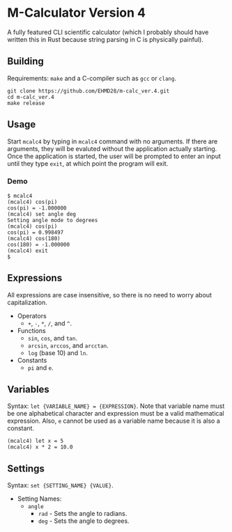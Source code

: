 # M-Calculator Version 4

A fully featured CLI scientific calculator (which I probably should have written
this in Rust because string parsing in C is physically painful).

## Building
Requirements: `make` and a C-compiler such as `gcc` or `clang`.

```
git clone https://github.com/EHMD28/m-calc_ver.4.git
cd m-calc_ver.4
make release
```

## Usage

Start `mcalc4` by typing in `mcalc4` command with no arguments. If there
are arguments, they will be evaluted without the application actually
starting. Once the application is started, the user will be prompted to 
enter an input until they type `exit`, at which point the program will
exit.  

### Demo
```
$ mcalc4
(mcalc4) cos(pi)
cos(pi) = -1.000000
(mcalc4) set angle deg
Setting angle mode to degrees
(mcalc4) cos(pi)
cos(pi) = 0.998497
(mcalc4) cos(180)
cos(180) = -1.000000
(mcalc4) exit
$ 
```

## Expressions
All expressions are case insensitive, so there is no need to worry about
capitalization.

* Operators
    * `+`, `-`, `*`, `/`, and `^`.
* Functions
    * `sin`, `cos`, and `tan`.
    * `arcsin`, `arccos`, and `arcctan`.
    * `log` (base 10) and `ln`.
* Constants
    * `pi` and `e`.

## Variables

Syntax: `let {VARIABLE_NAME} = {EXPRESSION}`. Note that variable name must be
one alphabetical character and expression must be a valid mathematical
expression. Also, `e` cannot be used as a variable name because it is also a
constant. 

```
(mcalc4) let x = 5
(mcalc4) x * 2 = 10.0
```

## Settings

Syntax: `set {SETTING_NAME} {VALUE}`.

* Setting Names:
    * `angle`
        * `rad` - Sets the angle to radians.
        * `deg` - Sets the angle to degrees.
